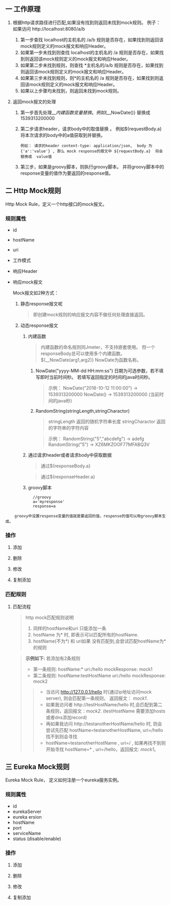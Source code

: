 ## 一 工作原理

1.  根据http请求路径进行匹配,如果没有找到则返回未找到mock规则。
例子： 如果访问 http://localhost:8080/a/b
    1. 第一步查找 localhost的主机名的 /a/b 规则是否存在，如果找到则返回该mock规则定义的mock报文和响应Header。
    2. 如果第一步未找到则查找 localhost的主机名的 /a 规则是否存在，如果找到则返回该mock规则定义的mock报文和响应Header。 
    3. 如果第二步未找到规则，则查找 *主机名的/a/b 规则是否存在，如果找到则返回该mock规则定义的mock报文和响应Header。
    4. 如果第三步未找到规则，则*的主机名的 /a 规则是否存在，如果找到则返回该mock规则定义的mock报文和响应Header。
    5. 如果以上步骤均未找到，则返回未找到mock规则。

2. 返回mock报文的处理
    1.  第一步首先处理${\_\_内建函数}变量替换。例如${\_\_NowDate()} 替换成 1539313200000
    2.  第二步请求header，请求body中的取值替换 。 例如${requestBody.a} 将本次请求的body中的a值获取到并替换。

            例如： 请求的header content-type: application/json,  body 为  {'a':'value'} , 那么 mock response的报文中 ${requestBody.a}  将会替换成  value值

    3. 第三步，如果是groovy脚本，则执行groovy脚本。 并将groovy脚本中的response变量的值作为要返回的response值。

## 二 Http Mock规则
Http Mock Rule，定义一个http接口的mock报文。
### 规则属性
* id
* hostName
* uri
* 工作模式
* 响应Header
* 响应mock报文

    Mock报文如2种方式：

    1. 静态response报文呢

        > 即创建mock规则的响应报文内容不做任何处理直接返回。

    1. 动态response报文
        1. 内建函数

            > 内建函数的命名规则同Jmeter，不支持嵌套使用。 但一个responseBody总可以使用多个内建函数。 ${\_\_NowDate(arg1,arg2)} NowDate为函数名称。

            1. NowDate("yyyy-MM-dd HH:mm:ss")  日期为可选参数，若不填写即时当前时间秒。 若填写返回指定的时间的java时间秒。

                > 示例：
                NowDate("2018-10-12 11:00:00") ->  1539313200000
                NowDate()  ->  1539313200000 (当前时间的java秒)

            1. RandomString(stringLength,stringCharactor)

                > stringLength 返回的随机字符串长度
                > stringCharactor 返回的字符串的字符内容

                > 示例：
                RandomString("5","abcdefg")  ->  adefg
                RandomString("5") -> XZ6MKZOOF77MFABQ3V

        1. 通过请求header或者请求body中获取数据

            > 通过${responseBody.a}

            > 通过${responseHeader.a}

        1. groovy脚本
```
            //groovy
            a='myresponse'
            response=a
```

        groovy中设置response变量的值就是要返回的值，response的值可以用groovy脚本生成。
### 操作

1. 添加

1. 删除

1. 修改

1. 复制添加

### 匹配规则

1. 匹配流程

    >http mock匹配规则说明
    >1. 同样的hostName和uri 只能添加一条    
    >1. hostName 为* 时, 即表示可以匹配所有的hostName.    
    >1. hostName(不为*) 和 uri如果 没有匹配到,会尝试匹配hostName为*的规则    

    >**示例如下:**
    >若添加有2条规则
    >* 第一条规则: hostName:*  uri:/hello  mockResponse: mock1
    >* 第二条规则: hostName:testHostName  uri:/hello  mockResponse: mock2
    >>* 当访问 http://127.0.0.1/hello 时(通过ip地址访问mock server), 则会匹配第一条规则， 返回报文： *mock1*.
    >>* 如果我访问者 http://testHostName/hello 时,会匹配到第二条规则，返回报文：*mock2*. (testHostName 需要添加hosts或者dns添加record)
    >>* 再如果我访问 http://testanotherHostName/hello 时, 则会尝试先匹配 hostName=testanotherHostName, uri=/hello  找不到则会寻找
    >>* hostName=testanotherHostName , uri=/ , 如果再找不到则开始寻找 hostName=* , uri=/hello，返回报文: *mock1*。

## 三 Eureka Mock规则
Eureka Mock Rule， 定义如何注册一个eureka服务实例。
### 规则属性
* id
* eurekaServer
* eureka ersion
* hostName
* port
* serviceName
* status (disable/enable)
### 操作
1. 添加

1. 删除

1. 修改

1. 复制添加
